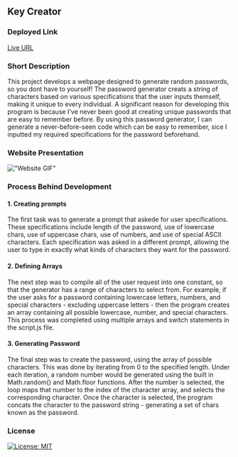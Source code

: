 ## Key Creator

### Deployed Link 

[Live URL](https://pbyakod.github.io/key-creator/)

### Short Description
This project develops a webpage designed to generate random passwords, so you dont have to yourself! The password generator creats a string of characters based on various specifications that the user inputs themself, making it unique to every individual. A significant reason for developing this program is because I've never been good at creating unique passwords that are easy to remember before. By using this password generator, I can generate a never-before-seen code which can be easy to remember, sice I inputted my required specifications for the password beforehand. 

### Website Presentation
!["Website GIF"](./assets/gifs/password-generator.gif)

### Process Behind Development

#### 1. Creating prompts

The first task was to generate a prompt that askede for user specifications. These specifications include length of the password, use of lowercase chars, use of uppercase chars, use of numbers, and use of special ASCII characters. Each specification was asked in a different prompt, allowing the user to type in exactly what kinds of characters they want for the password.

#### 2. Defining Arrays

The next step was to compile all of the user request into one constant, so that the generator has a range of characters to select from. For example, if the user asks for a password containing lowercase letters, numbers, and special characters - excluding uppercase letters - then the program creates an array containing all possible lowercase, number, and special characters. This process was completed using multiple arrays and switch statements in the script.js file. 

#### 3. Generating Password

The final step was to create the password, using the array of possible characters. This was done by iterating from 0 to the specified length. Under each iteration, a random number would be generated using the built in Math.random() and Math.floor functions. After the number is selected, the loop maps that number to the index of the character array, and selects the corresponding character. Once the character is selected, the program concats the character to the password string - generating a set of chars known as the password. 

### License 

[![License: MIT](https://img.shields.io/badge/License-MIT-yellow.svg)](https://opensource.org/licenses/MIT)


